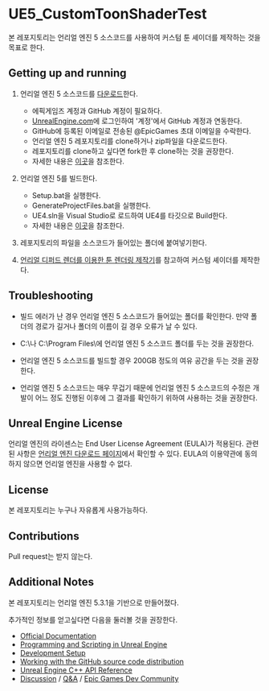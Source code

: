 # UE5_CustomToonShaderTest

본 레포지토리는 언리얼 엔진 5 소스코드를 사용하여 커스텀 툰 셰이더를 제작하는 것을 목표로 한다.

## Getting up and running

1. 언리얼 엔진 5 소스코드를 [다운로드](https://github.com/EpicGames/UnrealEngine)한다.

    - 에픽게임즈 계정과 GitHub 계정이 필요하다.
    - [UnrealEngine.com](https://www.unrealengine.com/ko)에 로그인하여 '계정'에서 GitHub 계정과 연동한다.
    - GitHub에 등록된 이메일로 전송된 @EpicGames 초대 이메일을 수락한다.
    - 언리얼 엔진 5 레포지토리를 clone하거나 zip파일을 다운로드한다.
    - 레포지토리를 clone하고 싶다면 fork한 후 clone하는 것을 권장한다.
    - 자세한 내용은 [이곳](https://www.unrealengine.com/ko/ue-on-github)을 참조한다.

2. 언리얼 엔진 5를 빌드한다.
    - Setup.bat을 실행한다.
    - GenerateProjectFiles.bat을 실행한다.
    - UE4.sln을 Visual Studio로 로드하여 UE4를 타깃으로 Build한다.
    - 자세한 내용은 [이곳](https://docs.unrealengine.com/5.3/ko/downloading-unreal-engine-source-code/)을 참조한다.

3. 레포지토리의 파일을 소스코드가 들어있는 폴더에 붙여넣기한다.

4. [언리얼 디퍼드 렌더를 이용한 툰 렌더링 제작기](https://epiclounge.co.kr/contents/replay_view.php?idx=1270)를 참고하여 커스텀 셰이더를 제작한다.

## Troubleshooting

- 빌드 에러가 난 경우 언리얼 엔진 5 소스코드가 들어있는 폴더를 확인한다. 만약 폴더의 경로가 길거나 폴더의 이름이 길 경우 오류가 날 수 있다.

- C:\나 C:\Program Files\에 언리얼 엔진 5 소스코드 폴더를 두는 것을 권장한다.

- 언리얼 엔진 5 소스코드를 빌드할 경우 200GB 정도의 여유 공간을 두는 것을 권장한다.

- 언리얼 엔진 5 소스코드는 매우 무겁기 때문에 언리얼 엔진 5 소스코드의 수정은 개발이 어느 정도 진행된 이후에 그 결과를 확인하기 위하여 사용하는 것을 권장한다.

## Unreal Engine License

언리얼 엔진의 라이센스는 End User License Agreement (EULA)가 적용된다. 관련된 사항은 [언리얼 엔진 다운로드 페이지](https://www.unrealengine.com/ko/download)에서 확인할 수 있다. EULA의 이용약관에 동의하지 않으면 언리얼 엔진을 사용할 수 없다.

## License

본 레포지토리는 누구나 자유롭게 사용가능하다.

## Contributions

Pull request는 받지 않는다.

## Additional Notes

본 레포지토리는 언리얼 엔진 5.3.1을 기반으로 만들어졌다.

추가적인 정보를 얻고싶다면 다음을 둘러볼 것을 권장한다.
- [Official Documentation](https://docs.unrealengine.com)
- [Programming and Scripting in Unreal Engine](https://docs.unrealengine.com/unreal-engine-programming-and-scripting)
- [Development Setup](https://docs.unrealengine.com/setting-up-your-development-environment-for-cplusplus-in-unreal-engine/)
- [Working with the GitHub source code distribution](https://docs.unrealengine.com/downloading-unreal-engine-source-code)
- [Unreal Engine C++ API Reference](https://docs.unrealengine.com/API)
- [Discussion](https://forums.unrealengine.com/latest?exclude_tag=question) / [Q&A](https://forums.unrealengine.com/tag/question) / [Epic Games Dev Community](https://dev.epicgames.com/community/)